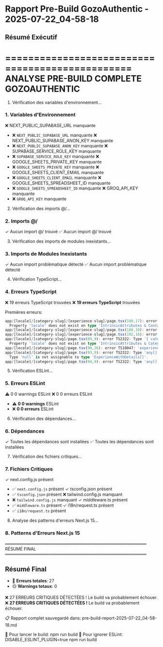 # Rapport Pre-Build GozoAuthentic - 2025-07-22_04-58-18

## Résumé Exécutif

================================================
    ANALYSE PRE-BUILD COMPLETE GOZOAUTHENTIC    
================================================

1. Vérification des variables d'environnement...
### 1. Variables d'Environnement

  ❌ NEXT_PUBLIC_SUPABASE_URL manquante
- ❌ `NEXT_PUBLIC_SUPABASE_URL` manquante
  ❌ NEXT_PUBLIC_SUPABASE_ANON_KEY manquante
- ❌ `NEXT_PUBLIC_SUPABASE_ANON_KEY` manquante
  ❌ SUPABASE_SERVICE_ROLE_KEY manquante
- ❌ `SUPABASE_SERVICE_ROLE_KEY` manquante
  ❌ GOOGLE_SHEETS_PRIVATE_KEY manquante
- ❌ `GOOGLE_SHEETS_PRIVATE_KEY` manquante
  ❌ GOOGLE_SHEETS_CLIENT_EMAIL manquante
- ❌ `GOOGLE_SHEETS_CLIENT_EMAIL` manquante
  ❌ GOOGLE_SHEETS_SPREADSHEET_ID manquante
- ❌ `GOOGLE_SHEETS_SPREADSHEET_ID` manquante
  ❌ GROQ_API_KEY manquante
- ❌ `GROQ_API_KEY` manquante


2. Vérification des imports @/...
### 2. Imports @/

  ✓ Aucun import @/ trouvé
✅ Aucun import @/ trouvé


3. Vérification des imports de modules inexistants...
### 3. Imports de Modules Inexistants

  ✓ Aucun import problématique détecté
✅ Aucun import problématique détecté


4. Vérification TypeScript...
### 4. Erreurs TypeScript

  ❌ 19 erreurs TypeScript trouvées
❌ **19 erreurs TypeScript** trouvées

Premières erreurs:
```typescript
app/[locale]/[category-slug]/[experience-slug]/page.tsx(180,17): error TS2322: Type '{ experience: any; locale: string; className: string; }' is not assignable to type 'IntrinsicAttributes & ContactModalWrapperProps'.
  Property 'locale' does not exist on type 'IntrinsicAttributes & ContactModalWrapperProps'.
app/[locale]/[category-slug]/[experience-slug]/page.tsx(188,10): error TS18047: 'relatedExperiences' is possibly 'null'.
app/[locale]/[category-slug]/[experience-slug]/page.tsx(192,16): error TS18047: 'relatedExperiences' is possibly 'null'.
app/[locale]/[category-slug]/page.tsx(89,9): error TS2322: Type '{ category: any; locale: string; experienceCount: number; }' is not assignable to type 'IntrinsicAttributes & CategoryHeroProps'.
  Property 'locale' does not exist on type 'IntrinsicAttributes & CategoryHeroProps'.
app/[locale]/[category-slug]/page.tsx(90,26): error TS18047: 'experiences' is possibly 'null'.
app/[locale]/[category-slug]/page.tsx(93,9): error TS2322: Type 'any[] | null' is not assignable to type 'ExperienceWithDetails[]'.
  Type 'null' is not assignable to type 'ExperienceWithDetails[]'.
app/[locale]/[category-slug]/page.tsx(94,9): error TS2322: Type 'any[] | null' is not assignable to type 'Tag[]'.
```


5. Vérification ESLint...
### 5. Erreurs ESLint

  ⚠️  0
0 warnings ESLint
  ❌ 0
0 erreurs ESLint
- ⚠️  **0
0 warnings** ESLint
- ❌ **0
0 erreurs** ESLint


6. Vérification des dépendances...
### 6. Dépendances

  ✓ Toutes les dépendances sont installées
✅ Toutes les dépendances sont installées


7. Vérification des fichiers critiques...
### 7. Fichiers Critiques

  ✓ next.config.js présent
- ✅ `next.config.js` présent
  ✓ tsconfig.json présent
- ✅ `tsconfig.json` présent
  ❌ tailwind.config.js manquant
- ❌ `tailwind.config.js` manquant
  ✓ middleware.ts présent
- ✅ `middleware.ts` présent
  ✓ i18n/request.ts présent
- ✅ `i18n/request.ts` présent


8. Analyse des patterns d'erreurs Next.js 15...
### 8. Patterns d'Erreurs Next.js 15


═══════════════════════════════════════════════
                RÉSUMÉ FINAL                    
═══════════════════════════════════════════════

## Résumé Final

- 🔴 **Erreurs totales**: 27
- 🟡 **Warnings totaux**: 0

❌ 27 ERREURS CRITIQUES DÉTECTÉES !
   Le build va probablement échouer.
❌ **27 ERREURS CRITIQUES DÉTECTÉES !**
Le build va probablement échouer.

📋 Rapport complet sauvegardé dans: pre-build-report-2025-07-22_04-58-18.md

🚀 Pour lancer le build: npm run build
🔧 Pour ignorer ESLint: DISABLE_ESLINT_PLUGIN=true npm run build
